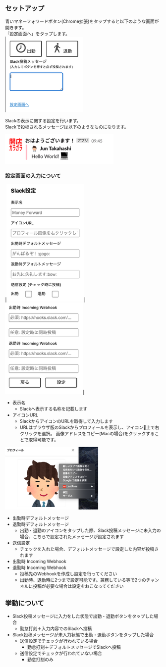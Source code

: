 ## セットアップ
⻘いマネーフォワードボタン(Chrome拡張)をタップすると以下のような画⾯が開きます。  
「設定画⾯へ」をタップします。  
<img src="img/top.png" width="250">
  
Slackの表⽰に関する設定を⾏います。  
Slackで投稿されるメッセージは以下のようなものになります。  
  
<img src="img/slack.png" width="350">  
  
### 設定画面の入力について
  
|<img src="img/setting1.png" width="250">|<img src="img/setting2.png" width="250">|
    
  
- 表示名
  - Slackへ表示する名称を記載します
- アイコンURL
  - SlackからアイコンのURLを取得して入力します
  - URLはブラウザ版のSlackからプロフィールを表示し、アイコン上で右クリックを選択。
    画像アドレスをコピー(Macの場合)をクリックすることで取得可能です。  

<img src="img/icon_url.png" width="300">  
  
- 出勤時デフォルトメッセージ
- 退勤時デフォルトメッセージ
  - 出勤・退勤のアイコンをタップした際、Slack投稿メッセージに未入力の場合、こちらで設定されたメッセージが設定されます
- 送信設定
  - チェックを入れた場合、デフォルトメッセージで設定した内容が投稿されます
- 出勤時 Incoming Webhook
- 退勤時 Incoming Webhook
  - 投稿先のWebhookを作成し設定を行ってください
  - 出勤時、退勤時に2つまで設定可能です。兼務している等で2つのチャンネルに投稿が必要な場合は設定をおこなってください
  
  
## 挙動について
- Slack投稿メッセージに入力をした状態で出勤・退勤ボタンをタップした場合
  - 勤怠打刻＋入力内容でのSlackへ投稿
- Slack投稿メッセージが未入力状態で出勤・退勤ボタンをタップした場合
  - 送信設定でチェックが行われている場合
    - 勤怠打刻＋デフォルトメッセージでSlackへ投稿
  - 送信設定でチェックが行われていない場合
    - 勤怠打刻のみ  
